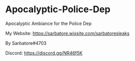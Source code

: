 # Apocalyptic-Police-Dep

Apocalyptic Ambiance for the Police Dep

My Website: https://sarbatore.wixsite.com/sarbatoresleaks

By Sarbatore#4703 

Discord: https://discord.gg/NR46f5K
